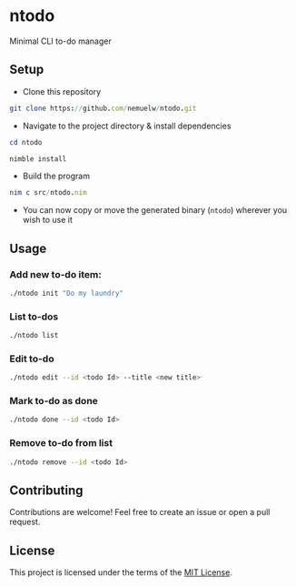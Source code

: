 # ntodo

Minimal CLI to-do manager

## Setup

- Clone this repository

```nim
git clone https://github.com/nemuelw/ntodo.git
```

- Navigate to the project directory & install dependencies

```nim
cd ntodo
```

```nim
nimble install
```

- Build the program

```nim
nim c src/ntodo.nim
```

- You can now copy or move the generated binary (`ntodo`) wherever you wish to use it

## Usage

### Add new to-do item:

```bash
./ntodo init "Do my laundry"
```

### List to-dos

```bash
./ntodo list
```

### Edit to-do

```bash
./ntodo edit --id <todo Id> --title <new title>
```

### Mark to-do as done

```bash
./ntodo done --id <todo Id>
```

### Remove to-do from list

```bash
./ntodo remove --id <todo Id>
```

## Contributing

Contributions are welcome! Feel free to create an issue or open a pull request.

## License

This project is licensed under the terms of the [MIT License](https://opensource.org/licenses/MIT).

